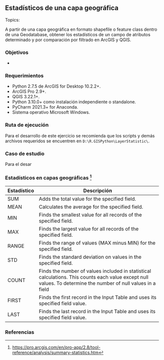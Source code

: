 ## Estadísticos de una capa geográfica
Topics: 

A partir de una capa geográfica en formato shapefile o feature class dentro de una Geodatabase, obtener los estadísticos de un campo de atributos determinado y por comparación por filtrado en ArcGIS y QGIS.

### Objetivos

* 


### Requerimientos

* Python 2.7.5 de ArcGIS for Desktop 10.2.2+.
* ArcGIS Pro 2.9+.
* QGIS 3.22.1+.
* Python 3.10.0+ como instalación independiente o standalone.
* PyCharm 2021.3+ for Anaconda. 
* Sistema operativo Microsoft Windows.


### Ruta de ejecución
 
Para el desarrollo de este ejercicio se recomienda que los scripts y demás archivos requeridos se encuentren en `D:\R.GISPython\LayerStatistic\`. 


### Caso de estudio

Para el desar


### Estadísticos en capas geográficas [^1]

| Estadístico | Descripción                                                                                                                                                   |
|-------------|---------------------------------------------------------------------------------------------------------------------------------------------------------------|
| SUM         | Adds the total value for the specified field.                                                                                                                 |
| MEAN        | Calculates the average for the specified field.                                                                                                               |
| MIN         | Finds the smallest value for all records of the specified field.                                                                                              |
| MAX         | Finds the largest value for all records of the specified field.                                                                                               |
| RANGE       | Finds the range of values (MAX minus MIN) for the specified field.                                                                                            |
| STD         | Finds the standard deviation on values in the specified field.                                                                                                |
| COUNT       | Finds the number of values included in statistical calculations. This counts each value except null values. To determine the number of null values in a field |
| FIRST       | Finds the first record in the Input Table and uses its specified field value.                                                                                 |
| LAST        | Finds the last record in the Input Table and uses its specified field value.                                                                                  |





### Referencias




[^1]: https://pro.arcgis.com/en/pro-app/2.8/tool-reference/analysis/summary-statistics.htm